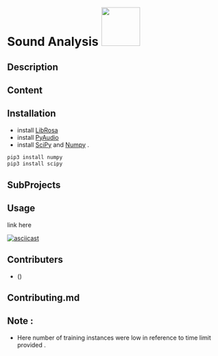Sound Analysis <img src = "http://www.freeiconspng.com/uploads/audio-sound-waves-png-7.png" height = "90" >
============
## Description

## Content

## Installation
- install [LibRosa](https://librosa.github.io/librosa/install.html)
- install [PyAudio](https://github.com/jleb/pyaudio)
- install [SciPy](https://github.com/scipy/scipy/releases) and [Numpy](https://github.com/numpy/numpy) .
```bash
pip3 install numpy
pip3 install scipy
```

## SubProjects

## Usage
link here

[![asciicast](https://asciinema.org/a/0e086tk1fcqqbyx0x9ecdxkic.png)](https://asciinema.org/a/0e086tk1fcqqbyx0x9ecdxkic)

## Contributers
- ()

## Contributing.md

## Note :
- Here number of training instances were low in reference to time limit provided .
